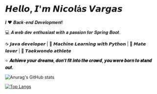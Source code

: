 # 𝙃𝙚𝙡𝙡𝙤, 𝙄'𝙢 𝙉𝙞𝙘𝙤𝙡á𝙨 𝙑𝙖𝙧𝙜𝙖𝙨

𝑰 ❤️ 𝑩𝒂𝒄𝒌-𝒆𝒏𝒅 𝑫𝒆𝒗𝒆𝒍𝒐𝒑𝒎𝒆𝒏𝒕!

:computer: 𝑨 𝒘𝒆𝒃 𝒅𝒆𝒗 𝒆𝒏𝒕𝒉𝒖𝒔𝒊𝒂𝒔𝒕 𝒘𝒊𝒕𝒉 𝒂 𝒑𝒂𝒔𝒔𝒊𝒐𝒏 𝒇𝒐𝒓 𝑺𝒑𝒓𝒊𝒏𝒈 𝑩𝒐𝒐𝒕.

☕️ 𝙅𝙖𝙫𝙖 𝙙𝙚𝙫𝙚𝙡𝙤𝙥𝙚𝙧 | 🐍 𝙈𝙖𝙘𝙝𝙞𝙣𝙚 𝙇𝙚𝙖𝙧𝙣𝙞𝙣𝙜 𝙬𝙞𝙩𝙝 𝙋𝙮𝙩𝙝𝙤𝙣 | 🌿 𝙈𝙖𝙩𝙚 𝙡𝙤𝙫𝙚𝙧 | 🥋 𝙏𝙖𝙚𝙠𝙬𝙤𝙣𝙙𝙤 𝙖𝙩𝙝𝙡𝙚𝙩𝙚

⭐ **𝑨𝒄𝒉𝒊𝒆𝒗𝒆 𝒚𝒐𝒖𝒓 𝒅𝒓𝒆𝒂𝒎𝒔, 𝒅𝒐𝒏'𝒕 𝒇𝒊𝒕 𝒊𝒏𝒕𝒐 𝒕𝒉𝒆 𝒄𝒓𝒐𝒘𝒅, 𝒚𝒐𝒖 𝒘𝒆𝒓𝒆 𝒃𝒐𝒓𝒏 𝒕𝒐 𝒔𝒕𝒂𝒏𝒅 𝒐𝒖𝒕.**

![Anurag's GitHub stats](https://github-readme-stats-seven-lake-37.vercel.app/api?username=nicovargast&show_icons=true&theme=vision-friendly-dark&show=prs_merged,prs_merged_percentage&hide=stars&border_radius=10&bg_color=DEG,000000,650000&include_all_commits=true\&rank_icon=github)

[![Top Langs](https://github-readme-stats-seven-lake-37.vercel.app/api/top-langs/?username=nicovargast&layout=donut-vertical&theme=vision-friendly-dark)](https://github.com/anuraghazra/github-readme-stats)
<!--
**nicovargast/nicovargast** is a ✨ _special_ ✨ repository because its `README.md` (this file) appears on your GitHub profile.

Here are some ideas to get you started:

- 🔭 I’m currently working on ...
- 🌱 I’m currently learning ...
- 👯 I’m looking to collaborate on ...
- 🤔 I’m looking for help with ...
- 💬 Ask me about ...
- 📫 How to reach me: ...
- 😄 Pronouns: ...
- ⚡ Fun fact: ...
-->
